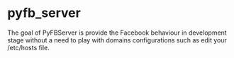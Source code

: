 pyfb_server
===========

The goal of PyFBServer is provide the Facebook behaviour in development stage without a need to play with domains configurations such as edit your /etc/hosts file.